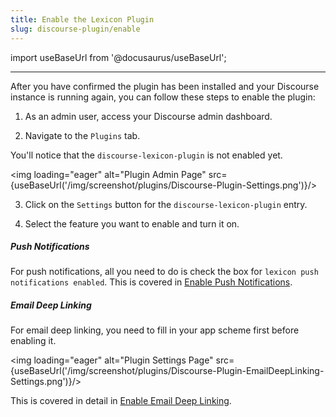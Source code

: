 ```yaml
---
title: Enable the Lexicon Plugin
slug: discourse-plugin/enable
---
```


import useBaseUrl from '@docusaurus/useBaseUrl';

---

After you have confirmed the plugin has been installed and your Discourse instance is running again, you can follow these steps to enable the plugin:

1. As an admin user, access your Discourse admin dashboard.

2. Navigate to the `Plugins` tab.

You'll notice that the `discourse-lexicon-plugin` is not enabled yet.

<img loading="eager" alt="Plugin Admin Page" src={useBaseUrl('/img/screenshot/plugins/Discourse-Plugin-Settings.png')}/>

3. Click on the `Settings` button for the `discourse-lexicon-plugin` entry.

4. Select the feature you want to enable and turn it on.

##### Push Notifications

For push notifications, all you need to do is check the box for `lexicon push notifications enabled`. This is covered in [Enable Push Notifications](./push-notifications/setup/enable-push-notifications.md).

##### Email Deep Linking

For email deep linking, you need to fill in your app scheme first before enabling it.

<img loading="eager" alt="Plugin Settings Page" src={useBaseUrl('/img/screenshot/plugins/Discourse-Plugin-EmailDeepLinking-Settings.png')}/>

This is covered in detail in [Enable Email Deep Linking](./email-deep-linking/setup/enable-email-deep-linking.md).
